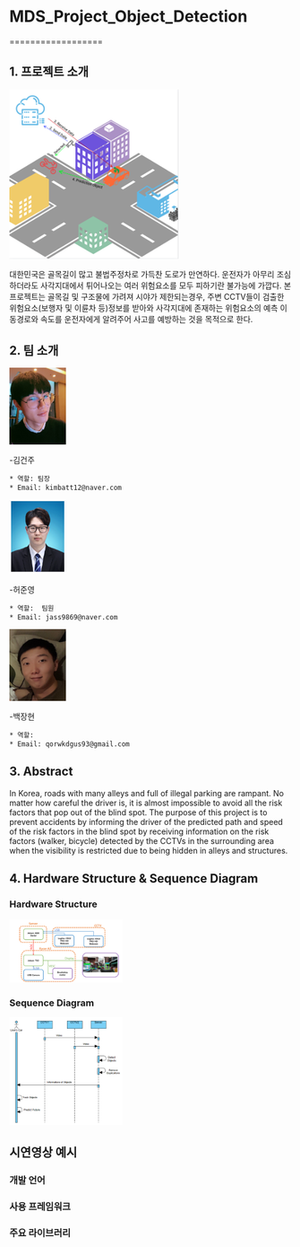 # MDS_Project_Object_Detection

==================

## 1. 프로젝트 소개
<img src =./picture/프로젝트소개_v2.png width="60%" height="60%">


대한민국은 골목길이 많고 불법주정차로 가득찬 도로가 만연하다. 운전자가 아무리 조심하더라도 사각지대에서 튀어나오는 여러 위험요소를 모두 피하기란 불가능에 가깝다. 본 프로젝트는 골목길 및 구조물에 가려져 시야가 제한되는경우, 주변 CCTV들이 검출한 위험요소(보행자 및 이륜차 등)정보를 받아와 사각지대에 존재하는 위험요소의 예측 이동경로와 속도를 운전자에게 알려주어 사고를 예방하는 것을 목적으로 한다.   




## 2. 팀 소개


<img src =./picture/건주.jpg width="20%" height="20%">

-김건주
````
* 역할: 팀장
* Email: kimbatt12@naver.com
````

<img src =./picture/준영.png width="20%" height="20%">

-허준영
````
* 역할:  팀원
* Email: jass9869@naver.com
````


<img src =./picture/장현.jpg width="20%" height="20%">

-백장현
````
* 역할:  
* Email: qorwkdgus93@gmail.com
````




## 3. Abstract

In Korea, roads with many alleys and full of illegal parking are rampant. No matter how careful the driver is, it is almost impossible to avoid all the risk factors that pop out of the blind spot. The purpose of this project is to prevent accidents by informing the driver of the predicted path and speed of the risk factors in the blind spot by receiving information on the risk factors (walker, bicycle) detected by the CCTVs in the surrounding area when the visibility is restricted due to being hidden in alleys and structures. 




## 4. Hardware Structure & Sequence Diagram


   ### Hardware Structure
   <img src =./picture/하드웨어구성도_v2.png width="40%" height="40%">



   ### Sequence Diagram
   <img src =./picture/시퀀스다이어그램_v2.png width="40%" height="40%">
   
   
   
## 시연영상 예시



### 개발 언어
   
### 사용 프레임워크
   
### 주요 라이브러리 
   

  
<!--
## 4. 기타
-->
